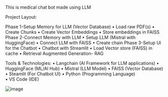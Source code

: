 This is medical chat bot made using LLM


Project Layout:

Phase 1-Setup Memory for LLM (Vector Database)
• Load raw PDF(s)
• Create Chunks
• Create Vector Embeddings
• Store embeddings in FAISS
Phase 2-Connect Memory with LLM
• Setup LLM (Mistral with HuggingFace)
• Connect LLM with FAISS
• Create chain
Phase 3-Setup Ul for the Chatbot
• Chatbot with Streamlit
• Load Vector store (FAISS) in cache
• Retrieval Augmented Generation- RAG


Tools & Technologies:
• Langchain (Al Framework for LLM applications)
• HuggingFace (ML/Al Hub)
• Mistral (LLM Model)
• FAISS (Vector Database)
• Steamlit (For Chatbot Ul)
• Python (Programming Language)
• VS Code (IDE)

![image](https://github.com/user-attachments/assets/3adf37b6-0e67-4ffe-9b77-97be969d4bea)


